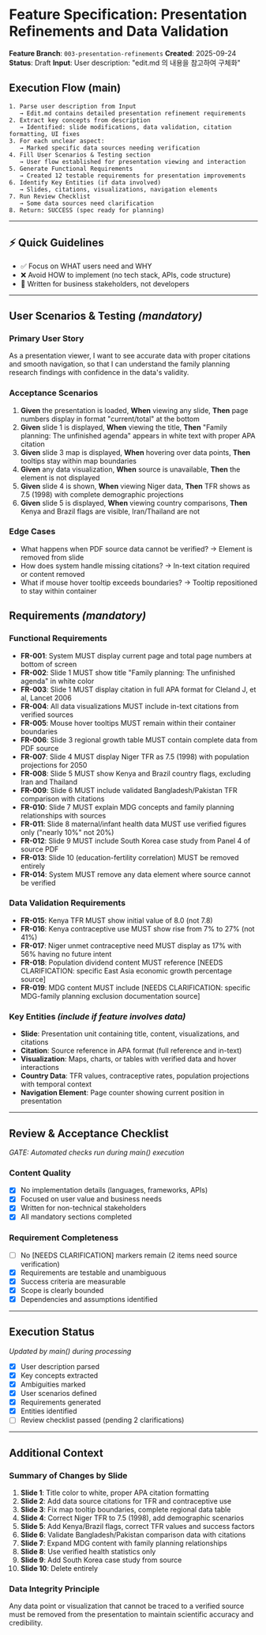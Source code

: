 # Feature Specification: Presentation Refinements and Data Validation

**Feature Branch**: `003-presentation-refinements`
**Created**: 2025-09-24
**Status**: Draft
**Input**: User description: "edit.md 의 내용을 참고하여 구체화"

## Execution Flow (main)
```
1. Parse user description from Input
   → Edit.md contains detailed presentation refinement requirements
2. Extract key concepts from description
   → Identified: slide modifications, data validation, citation formatting, UI fixes
3. For each unclear aspect:
   → Marked specific data sources needing verification
4. Fill User Scenarios & Testing section
   → User flow established for presentation viewing and interaction
5. Generate Functional Requirements
   → Created 12 testable requirements for presentation improvements
6. Identify Key Entities (if data involved)
   → Slides, citations, visualizations, navigation elements
7. Run Review Checklist
   → Some data sources need clarification
8. Return: SUCCESS (spec ready for planning)
```

---

## ⚡ Quick Guidelines
- ✅ Focus on WHAT users need and WHY
- ❌ Avoid HOW to implement (no tech stack, APIs, code structure)
- 👥 Written for business stakeholders, not developers

---

## User Scenarios & Testing *(mandatory)*

### Primary User Story
As a presentation viewer, I want to see accurate data with proper citations and smooth navigation, so that I can understand the family planning research findings with confidence in the data's validity.

### Acceptance Scenarios
1. **Given** the presentation is loaded, **When** viewing any slide, **Then** page numbers display in format "current/total" at the bottom
2. **Given** slide 1 is displayed, **When** viewing the title, **Then** "Family planning: The unfinished agenda" appears in white text with proper APA citation
3. **Given** slide 3 map is displayed, **When** hovering over data points, **Then** tooltips stay within map boundaries
4. **Given** any data visualization, **When** source is unavailable, **Then** the element is not displayed
5. **Given** slide 4 is shown, **When** viewing Niger data, **Then** TFR shows as 7.5 (1998) with complete demographic projections
6. **Given** slide 5 is displayed, **When** viewing country comparisons, **Then** Kenya and Brazil flags are visible, Iran/Thailand are not

### Edge Cases
- What happens when PDF source data cannot be verified? → Element is removed from slide
- How does system handle missing citations? → In-text citation required or content removed
- What if mouse hover tooltip exceeds boundaries? → Tooltip repositioned to stay within container

## Requirements *(mandatory)*

### Functional Requirements
- **FR-001**: System MUST display current page and total page numbers at bottom of screen
- **FR-002**: Slide 1 MUST show title "Family planning: The unfinished agenda" in white color
- **FR-003**: Slide 1 MUST display citation in full APA format for Cleland J, et al, Lancet 2006
- **FR-004**: All data visualizations MUST include in-text citations from verified sources
- **FR-005**: Mouse hover tooltips MUST remain within their container boundaries
- **FR-006**: Slide 3 regional growth table MUST contain complete data from PDF source
- **FR-007**: Slide 4 MUST display Niger TFR as 7.5 (1998) with population projections for 2050
- **FR-008**: Slide 5 MUST show Kenya and Brazil country flags, excluding Iran and Thailand
- **FR-009**: Slide 6 MUST include validated Bangladesh/Pakistan TFR comparison with citations
- **FR-010**: Slide 7 MUST explain MDG concepts and family planning relationships with sources
- **FR-011**: Slide 8 maternal/infant health data MUST use verified figures only ("nearly 10%" not 20%)
- **FR-012**: Slide 9 MUST include South Korea case study from Panel 4 of source PDF
- **FR-013**: Slide 10 (education-fertility correlation) MUST be removed entirely
- **FR-014**: System MUST remove any data element where source cannot be verified

### Data Validation Requirements
- **FR-015**: Kenya TFR MUST show initial value of 8.0 (not 7.8)
- **FR-016**: Kenya contraceptive use MUST show rise from 7% to 27% (not 41%)
- **FR-017**: Niger unmet contraceptive need MUST display as 17% with 56% having no future intent
- **FR-018**: Population dividend content MUST reference [NEEDS CLARIFICATION: specific East Asia economic growth percentage source]
- **FR-019**: MDG content MUST include [NEEDS CLARIFICATION: specific MDG-family planning exclusion documentation source]

### Key Entities *(include if feature involves data)*
- **Slide**: Presentation unit containing title, content, visualizations, and citations
- **Citation**: Source reference in APA format (full reference and in-text)
- **Visualization**: Maps, charts, or tables with verified data and hover interactions
- **Country Data**: TFR values, contraceptive rates, population projections with temporal context
- **Navigation Element**: Page counter showing current position in presentation

---

## Review & Acceptance Checklist
*GATE: Automated checks run during main() execution*

### Content Quality
- [x] No implementation details (languages, frameworks, APIs)
- [x] Focused on user value and business needs
- [x] Written for non-technical stakeholders
- [x] All mandatory sections completed

### Requirement Completeness
- [ ] No [NEEDS CLARIFICATION] markers remain (2 items need source verification)
- [x] Requirements are testable and unambiguous
- [x] Success criteria are measurable
- [x] Scope is clearly bounded
- [x] Dependencies and assumptions identified

---

## Execution Status
*Updated by main() during processing*

- [x] User description parsed
- [x] Key concepts extracted
- [x] Ambiguities marked
- [x] User scenarios defined
- [x] Requirements generated
- [x] Entities identified
- [ ] Review checklist passed (pending 2 clarifications)

---

## Additional Context

### Summary of Changes by Slide
1. **Slide 1**: Title color to white, proper APA citation formatting
2. **Slide 2**: Add data source citations for TFR and contraceptive use
3. **Slide 3**: Fix map tooltip boundaries, complete regional data table
4. **Slide 4**: Correct Niger TFR to 7.5 (1998), add demographic scenarios
5. **Slide 5**: Add Kenya/Brazil flags, correct TFR values and success factors
6. **Slide 6**: Validate Bangladesh/Pakistan comparison data with citations
7. **Slide 7**: Expand MDG content with family planning relationships
8. **Slide 8**: Use verified health statistics only
9. **Slide 9**: Add South Korea case study from source
10. **Slide 10**: Delete entirely

### Data Integrity Principle
Any data point or visualization that cannot be traced to a verified source must be removed from the presentation to maintain scientific accuracy and credibility.